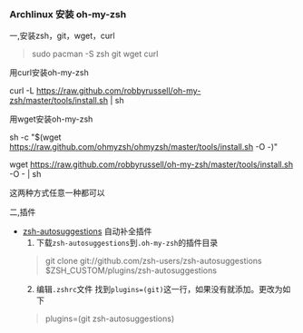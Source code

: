 ### Archlinux 安装 oh-my-zsh

一,安装zsh，git，wget，curl

> sudo pacman  -S zsh git wget curl

用curl安装oh-my-zsh

curl -L https://raw.github.com/robbyrussell/oh-my-zsh/master/tools/install.sh | sh

用wget安装oh-my-zsh

sh -c "$(wget https://raw.github.com/ohmyzsh/ohmyzsh/master/tools/install.sh -O -)"

wget https://raw.github.com/robbyrussell/oh-my-zsh/master/tools/install.sh -O - | sh

这两种方式任意一种都可以



二,插件

- [zsh-autosuggestions](https://github.com/zsh-users/zsh-autosuggestions) 自动补全插件
	1. 下载`zsh-autosuggestions`到`.oh-my-zsh`的插件目录
	> git clone git://github.com/zsh-users/zsh-autosuggestions $ZSH_CUSTOM/plugins/zsh-autosuggestions
	2. 编辑`.zshrc`文件
	找到`plugins=(git)`这一行，如果没有就添加。更改为如下
	> plugins=(git zsh-autosuggestions)
